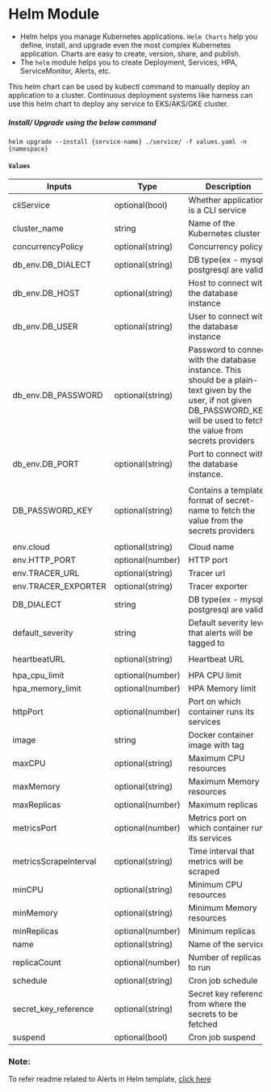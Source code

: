 # Helm Module
- Helm helps you manage Kubernetes applications. `Helm Charts` help you define, install, and upgrade even the most complex Kubernetes application. Charts are easy to create, version, share, and publish.
- The `helm` module helps you to create Deployment, Services, HPA, ServiceMonitor, Alerts, etc. 

This helm chart can be used by kubectl command to manually deploy an application to a cluster. Continuous deployment systems 
like harness can use this helm chart to deploy any service to EKS/AKS/GKE cluster.


##### Install/ Upgrade using the below command
```
helm upgrade --install {service-name} ./service/ -f values.yaml -n {namespace}
```

####  `Values`

| Inputs                                                                    | Type             | Description                                                                                                                              | Default                    |
|---------------------------------------------------------------------------|------------------|------------------------------------------------------------------------------------------------------------------------------------------|----------------------------|
| cliService                                                                | optional(bool)   | Whether application is a CLI service                                                                                                     | `false`                    |
| cluster_name                                                              | string           | Name of the Kubernetes cluster                                                                                                           | nil                           |
| concurrencyPolicy                                                         | optional(string) | Concurrency policy                                                                                                                       | `"Replace"`                |
| db_env.DB_DIALECT                                                         | optional(string)| DB type(ex - mysql, postgresql are valid)    | `""`       |
| db_env.DB_HOST                                | optional(string)   | Host to connect with the database instance | `"{{ .Release.Namespace }}-sql.db"`      |
| db_env.DB_USER    | optional(string)   | User to connect with the database instance | `"{{ .Values.name }}_user"` |
| db_env.DB_PASSWORD | optional(string) | Password to connect with the database instance. This should be a plain-text given by the user, if not given DB_PASSWORD_KEY will be used to fetch the value from secrets providers | `""` |
| db_env.DB_PORT  | optional(string) | Port to connect with the database instance. | `""` |
| DB_PASSWORD_KEY | optional(string) | Contains a template format of secret-name to fetch the value from the secrets providers | `"{{ .Values.cluster_name }}-{{ .Release.Namespace }}-{{ tpl .Values.db_env.DB_NAME . }}-db-secret"` |
| env.cloud                                                                 | optional(string) | Cloud name                                                                                                                               | `"GCP"`                    |
| env.HTTP_PORT                                                             | optional(number) | HTTP port                                                                                                                                | `8000`                     |
| env.TRACER_URL                                                            | optional(string) | Tracer url                                                                                                                               | `""`                       |
| env.TRACER_EXPORTER                                                       | optional(string) | Tracer exporter                                                                                                                          | `""`                       |
| DB_DIALECT                                                                | string           | DB type(ex - mysql, postgresql are valid)                                                                                                | `""`                       |
| default_severity                                                          | string           | Default severity level that alerts will be tagged to                                                                                     | `critical`                 |
| heartbeatURL                                                              | optional(string) | Heartbeat URL                                                                                                                            | `"/.well-known/heartbeat"` |
| hpa_cpu_limit                                                             | optional(number) | HPA CPU limit                                                                                                                            | `80`                       |
| hpa_memory_limit                                                          | optional(number) | HPA Memory limit                                                                                                                         | `80`                       |
| httpPort                                                                  | optional(number) | Port on which container runs its services                                                                                                | `8000`                     |
| image                                                                     | string           | Docker container image with tag                                                                                                          |  nil                          |
| maxCPU                                                                    | optional(string) | Maximum CPU resources                                                                                                                    | `"500m"`                   |
| maxMemory                                                                 | optional(string) | Maximum Memory resources                                                                                                                 | `"512Mi"`                  |
| maxReplicas                                                               | optional(number) | Maximum replicas                                                                                                                         | `4`                        |
| metricsPort                                                               | optional(number) | Metrics port on which container runs its services                                                                                        | `2121`                     |
| metricsScrapeInterval                                                     | optional(string) | Time interval that metrics will be scraped                                                                                               | `"30s"`                    |
| minCPU                                                                    | optional(string) | Minimum CPU resources                                                                                                                    | `"250m"`                   |
| minMemory                                                                 | optional(string) | Minimum Memory resources                                                                                                                 | `"128Mi"`                  |
| minReplicas                                                               | optional(number) | Minimum replicas                                                                                                                         | `2`                        |
| name                                                                      | optional(string) | Name of the service                                                                                                                      | `"hello-api"`              |
| replicaCount                                                              | optional(number) | Number of replicas to run                                                                                                                | `2`                        |
| schedule                                                                  | optional(string) | Cron job schedule                                                                                                                        | `""`                       |
| secret_key_reference   | optional(string)   | Secret key reference from where the secrets to be fetched | `application-secrets` |
| suspend                                                                   | optional(bool)   | Cron job suspend                                                                                                                         | `false`                    |


### Note: 
  To refer readme related to Alerts in Helm template, [click here](ALERTS.md)

